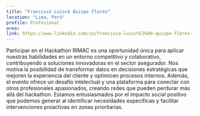 ```yaml
---
title: "Francisco Luiscé Quispe Flores"
location: "Lima, Perú"
profile: Profesional
area: 
link: https://www.linkedin.com/in/francisco-luisc%C3%A9-quispe-flores-71792a1ab/
---
```


Participar en el Hackathon RIMAC es una oportunidad única para aplicar nuestras habilidades en un entorno competitivo y colaborativo, contribuyendo a soluciones innovadoras en el sector asegurador. Nos motiva la posibilidad de transformar datos en decisiones estratégicas que mejoren la experiencia del cliente y optimicen procesos internos. Además, el evento ofrece un desafío intelectual y una plataforma para conectar con otros profesionales apasionados, creando redes que pueden perdurar más allá del hackathon. Estamos entusiasmados por el impacto social positivo que podemos generar al identificar necesidades específicas y facilitar intervenciones proactivas en zonas prioritarias.